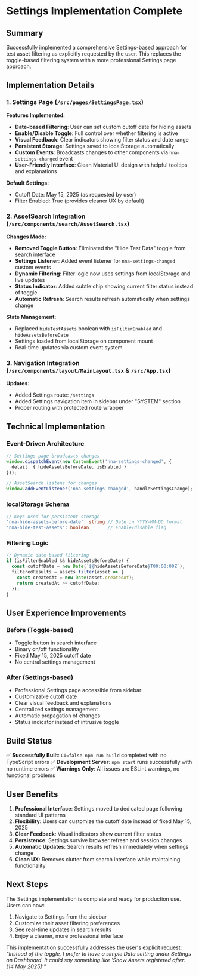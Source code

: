 # Settings Implementation Complete

## Summary
Successfully implemented a comprehensive Settings-based approach for test asset filtering as explicitly requested by the user. This replaces the toggle-based filtering system with a more professional Settings page approach.

## Implementation Details

### 1. Settings Page (`/src/pages/SettingsPage.tsx`)
**Features Implemented:**
- **Date-based Filtering**: User can set custom cutoff date for hiding assets
- **Enable/Disable Toggle**: Full control over whether filtering is active
- **Visual Feedback**: Clear indicators showing filter status and date range
- **Persistent Storage**: Settings saved to localStorage automatically
- **Custom Events**: Broadcasts changes to other components via `nna-settings-changed` event
- **User-Friendly Interface**: Clean Material UI design with helpful tooltips and explanations

**Default Settings:**
- Cutoff Date: May 15, 2025 (as requested by user)
- Filter Enabled: True (provides cleaner UX by default)

### 2. AssetSearch Integration (`/src/components/search/AssetSearch.tsx`)
**Changes Made:**
- **Removed Toggle Button**: Eliminated the "Hide Test Data" toggle from search interface
- **Settings Listener**: Added event listener for `nna-settings-changed` custom events
- **Dynamic Filtering**: Filter logic now uses settings from localStorage and live updates
- **Status Indicator**: Added subtle chip showing current filter status instead of toggle
- **Automatic Refresh**: Search results refresh automatically when settings change

**State Management:**
- Replaced `hideTestAssets` boolean with `isFilterEnabled` and `hideAssetsBeforeDate`
- Settings loaded from localStorage on component mount
- Real-time updates via custom event system

### 3. Navigation Integration (`/src/components/layout/MainLayout.tsx` & `/src/App.tsx`)
**Updates:**
- Added Settings route: `/settings`
- Added Settings navigation item in sidebar under "SYSTEM" section
- Proper routing with protected route wrapper

## Technical Implementation

### Event-Driven Architecture
```typescript
// Settings page broadcasts changes
window.dispatchEvent(new CustomEvent('nna-settings-changed', {
  detail: { hideAssetsBeforeDate, isEnabled }
}));

// AssetSearch listens for changes
window.addEventListener('nna-settings-changed', handleSettingsChange);
```

### localStorage Schema
```typescript
// Keys used for persistent storage
'nna-hide-assets-before-date': string // Date in YYYY-MM-DD format
'nna-hide-test-assets': boolean       // Enable/disable flag
```

### Filtering Logic
```typescript
// Dynamic date-based filtering
if (isFilterEnabled && hideAssetsBeforeDate) {
  const cutoffDate = new Date(`${hideAssetsBeforeDate}T00:00:00Z`);
  filteredResults = assets.filter(asset => {
    const createdAt = new Date(asset.createdAt);
    return createdAt >= cutoffDate;
  });
}
```

## User Experience Improvements

### Before (Toggle-based)
- Toggle button in search interface
- Binary on/off functionality
- Fixed May 15, 2025 cutoff date
- No central settings management

### After (Settings-based)
- Professional Settings page accessible from sidebar
- Customizable cutoff date
- Clear visual feedback and explanations
- Centralized settings management
- Automatic propagation of changes
- Status indicator instead of intrusive toggle

## Build Status
✅ **Successfully Built**: `CI=false npm run build` completed with no TypeScript errors
✅ **Development Server**: `npm start` runs successfully with no runtime errors
✅ **Warnings Only**: All issues are ESLint warnings, no functional problems

## User Benefits
1. **Professional Interface**: Settings moved to dedicated page following standard UI patterns
2. **Flexibility**: Users can customize the cutoff date instead of fixed May 15, 2025
3. **Clear Feedback**: Visual indicators show current filter status
4. **Persistence**: Settings survive browser refresh and session changes
5. **Automatic Updates**: Search results refresh immediately when settings change
6. **Clean UX**: Removes clutter from search interface while maintaining functionality

## Next Steps
The Settings implementation is complete and ready for production use. Users can now:
1. Navigate to Settings from the sidebar
2. Customize their asset filtering preferences
3. See real-time updates in search results
4. Enjoy a cleaner, more professional interface

This implementation successfully addresses the user's explicit request: *"Instead of the toggle, I prefer to have a simple Data setting under Settings on Dashboard. It could say something like 'Show Assets registered after: [14 May 2025]'"*